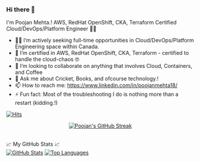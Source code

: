 ### Hi there 👋
I'm Poojan Mehta.!
AWS, RedHat OpenShift, CKA, Terraform Certified Cloud/DevOps/Platform Engineer 🧑‍💻

- 🔭🍁 I’m actively seeking full-time opportunities in Cloud/DevOps/Platform Engineering space within Canada.
- 🌱 I’m certified in AWS, RedHat OpenShift, CKA, Terraform - certified to handle the cloud-chaos 🤓
- 👯 I’m looking to collaborate on anything that involves Cloud, Containers, and Coffee 
- 💬 Ask me about Cricket, Books, and ofcourse technology.!
- 📫 How to reach me: https://www.linkedin.com/in/poojanmehta18/
- ⚡ Fun fact: Most of the troubleshooting I do is nothing more than a restart (kidding.!)
  
[![Hits](https://hits.seeyoufarm.com/api/count/incr/badge.svg?url=https%3A%2F%2Fgithub.com%2Fpoojan1812%2Fhit-counter)](https://hits.seeyoufarm.com)

<p align="center">
  <a href="https://github.com/DenverCoder1/github-readme-streak-stats">
    <img title="GitHub Streaks" alt="Poojan's GitHub Streak" src="https://github-readme-streak-stats.herokuapp.com/?user=poojan1812">
  </a>
 </p>
 <br>
  📈 My GitHub Stats 📈 
 <br>
<a href= "https://github.com/anuraghazra/github-readme-stats"><img alt="GitHub Stats" src="https://github-readme-stats.vercel.app/api?username=poojan1812&show_icons=true&hide=stars"></a>
<a href="https://github.com/anuraghazra/github-readme-stats"><img alt="Top Languages" src="https://github-readme-stats.vercel.app/api/top-langs/?username=poojan1812&layout=compact"></a>
